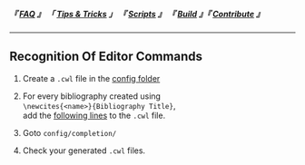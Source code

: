 
<!--                            < Static Links >                             -->

[FAQ]: ../FAQ/Overview
[Tips & Tricks]: Overview
[Scripts]: ../Scripts/Overview
[Build]: ../Build/Overview
[Contribute]: ../Contribute/Overview


<!--                             < Navigation >                              -->

##### 『 [FAQ] 』 「 [Tips & Tricks] 」 『 [Scripts] 』 『 [Build] 』『 [Contribute] 』

---


<!--                          < Tip / Trick Links >                          -->

[config folder]: ../FAQ/List/Config%20Folder
[following lines]: Command%20Recognition.tex


<!--                           < Tip / Trick >                               -->

## Recognition Of Editor Commands

1. Create a `.cwl` file in the [config folder]

2. For every bibliography created using<br>
   `\newcites{<name>}{Bibliography Title}`,<br>
   add the [following lines] to the `.cwl` file.

3. Goto `config/completion/`

4. Check your generated `.cwl` files.
